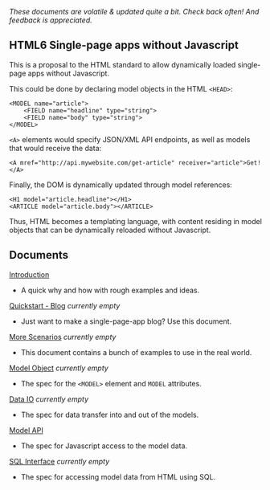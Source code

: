 _These documents are volatile & updated quite a bit.  Check back often!  And feedback is appreciated._

HTML6 Single-page apps without Javascript
-----------------------------------------

This is a proposal to the HTML standard to allow dynamically loaded single-page apps without Javascript.

This could be done by declaring model objects in the HTML `<HEAD>`:

    <MODEL name="article">
        <FIELD name="headline" type="string">
        <FIELD name="body" type="string">
    </MODEL>

`<A>` elements would specify JSON/XML API endpoints, as well as models that would receive the data:

    <A mref="http://api.mywebsite.com/get-article" receiver="article">Get!</A>

Finally, the DOM is dynamically updated through model references:

    <H1 model="article.headline"></H1>
    <ARTICLE model="article.body"></ARTICLE>

Thus, HTML becomes a templating language, with content residing in model objects that can be dynamically reloaded without Javascript.


Documents
---------

[Introduction](https://github.com/mozumder/HTML6/blob/master/INTRODUCTION.md)
 - A quick why and how with rough examples and ideas.

[Quickstart - Blog](https://github.com/mozumder/HTML6/blob/master/Quickstart%20-%20Blog.md) _currently empty_
 - Just want to make a single-page-app blog?  Use this document.
 
[More Scenarios](https://github.com/mozumder/HTML6/blob/master/More%20Scenarios.md) _currently empty_
 - This document contains a bunch of examples to use in the real world.
 
[Model Object](https://github.com/mozumder/HTML6/blob/master/Model%20Object.md) _currently empty_
 - The spec for the `<MODEL>` element and `MODEL` attributes.

[Data IO](https://github.com/mozumder/HTML6/blob/master/Data%20IO.md) _currently empty_
 - The spec for data transfer into and out of the models.
 
[Model API](https://github.com/mozumder/HTML6/blob/master/Model%20API.md)
 - The spec for Javascript access to the model data.
 
[SQL Interface](https://github.com/mozumder/HTML6/blob/master/SQL%20Interface.md) _currently empty_
 - The spec for accessing model data from HTML using SQL.